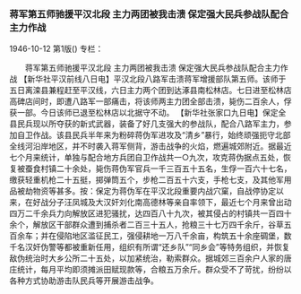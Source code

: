 ### 蒋军第五师驰援平汉北段  主力两团被我击溃  保定强大民兵参战队配合主力作战

1946-10-12
第1版()
专栏：

　　蒋军第五师驰援平汉北段
    主力两团被我击溃
    保定强大民兵参战队配合主力作战
    【新华社平汉前线八日电】平汉北段八路军击溃蒋军增援部队第五师。该师于五日离滦县兼程赶至平汉线，六日主力两个团到达涿县南松林店。七日进至松林店高碑店间时，即遭八路军一部痛击，将该师两主力团全部击溃，毙伤二百余人，俘获一部。今日该师已退至松林店以北据守不动。
    【新华社张家口九日电】保定全县民兵现以所夺获的新式武器，装备了好几支强大的参战队，配合八路军主力，参加自卫作战。该县民兵半年来为粉碎蒋伪军进攻及“清乡”暴行，始终顽强扼守北部全线河沿岸地区，并不时袭入蒋军侧背，游击战争的火焰，燃遍城郊附近。据最近七个月来统计，单独与配合地方兵团自卫作战共一○九次，攻克蒋伪据点五处，恢复被蚕食村镇二十余处，毙伤蒋伪军官兵一千三百五十五名，生俘一百六十七名，缴获轻重机枪二十五挺，掷弹筒五个，步枪二百五十六支，手枪七支，及其他军用品被劫物资等甚多。按：保定为蒋伪军在平汉北段重要内战穴窠，自战停协定以来，在好战分子汪凤城及大汉奸刘化南高德林等亲自率领下，最近七个月来曾出动四万二千余兵力向解放区进犯骚扰，达四百八十九次，被其侵占的村镇共一百四十余个，解放区干部群众遭到捕杀者二百三十五人，抢粮三十七万四千余斤，谷草五百余车；并在侵陷地区滥征民工，强侵耕地一万八千余亩，构筑五十余座碉堡，数千名汉奸伪警等都被重新任用，组织有所谓“还乡队”“同乡会”等特务组织，并恢复敌伪统治时大乡公所二十五处，以加紧统治，勒索群众。据城郊三百余户人家的唐庄统计，每月平均即须摊派田赋现款等，合粮五万余斤。群众受不了苛扰，纷纷以各种方式协助游击队民兵等开展游击战争。
